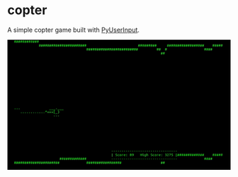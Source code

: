 copter
======

A simple copter game built with [PyUserInput](https://pypi.org/project/PyUserInput/).

![](https://github.com/mackorone/copter/blob/master/demo.gif)
